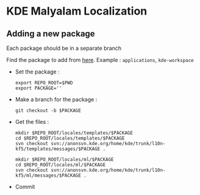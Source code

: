 # KDE Malyalam Localization

## Adding a new package

Each package should be in a separate branch

Find the package to add from [here](https://l10n.kde.org/stats/gui/trunk-kf5/package/). Example : `applications`, `kde-workspace`

* Set the package :
  ```
  export REPO_ROOT=$PWD
  export PACKAGE=''
  ```
* Make a branch for the package :
  ```
  git checkout -b $PACKAGE
  ```
* Get the files :

  ```
  mkdir $REPO_ROOT/locales/templates/$PACKAGE
  cd $REPO_ROOT/locales/templates/$PACKAGE
  svn checkout svn://anonsvn.kde.org/home/kde/trunk/l10n-kf5/templates/messages/$PACKAGE .

  mkdir $REPO_ROOT/locales/ml/$PACKAGE
  cd $REPO_ROOT/locales/ml/$PACKAGE
  svn checkout svn://anonsvn.kde.org/home/kde/trunk/l10n-kf5/ml/messages/$PACKAGE .
  ```
* Commit
